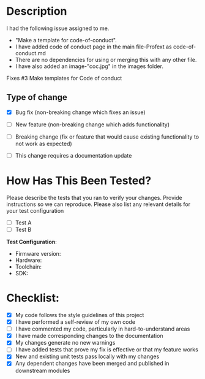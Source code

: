 # Description

I had the following issue assigned to me.

- "Make a template for code-of-conduct".
- I have added code of conduct page in the main file-Profext as code-of-conduct.md
- There are no dependencies for using or merging  this with any other file.
- I have also added an image-"coc.jpg" in the images folder.


Fixes #3 Make templates for Code of conduct

## Type of change

- [x] Bug fix (non-breaking change which fixes an issue)
- [ ] New feature (non-breaking change which adds functionality)
- [ ] Breaking change (fix or feature that would cause existing functionality to not work as expected)
- [ ] This change requires a documentation update


# How Has This Been Tested?

Please describe the tests that you ran to verify your changes. Provide instructions so we can reproduce. Please also list any relevant details for your test configuration

- [ ] Test A
- [ ] Test B

**Test Configuration**:
* Firmware version:
* Hardware:
* Toolchain:
* SDK:

# Checklist:

- [x] My code follows the style guidelines of this project
- [x] I have performed a self-review of my own code
- [ ] I have commented my code, particularly in hard-to-understand areas
- [x] I have made corresponding changes to the documentation
- [x] My changes generate no new warnings
- [ ] I have added tests that prove my fix is effective or that my feature works
- [x] New and existing unit tests pass locally with my changes
- [x] Any dependent changes have been merged and published in downstream modules
